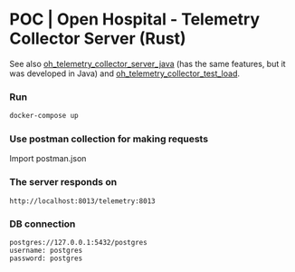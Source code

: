 # POC | Open Hospital - Telemetry Collector Server (Rust)
See also [oh_telemetry_collector_server_java](https://github.com/goto-eof/oh_telemetry_collector_server_java) (has the same features, but it was developed in Java) and [oh_telemetry_collector_test_load](https://github.com/goto-eof/oh_telemetry_collector_load_test).

### Run 

```bash
docker-compose up
```

### Use postman collection for making requests

Import postman.json

### The server responds on

```
http://localhost:8013/telemetry:8013
```


### DB connection

```
postgres://127.0.0.1:5432/postgres
username: postgres
password: postgres
```
